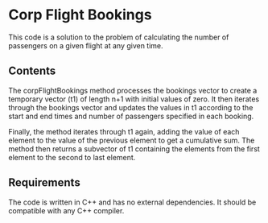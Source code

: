 # Corp Flight Bookings
This code is a solution to the problem of calculating the number of passengers on a given flight at any given time.

## Contents

The corpFlightBookings method processes the bookings vector to create a temporary vector (t1) of length n+1 with initial values of zero.
It then iterates through the bookings vector and updates the values in t1 according to the start and end times and number of passengers specified in each booking.

Finally, the method iterates through t1 again, adding the value of each element to the value of the previous element to get a cumulative sum.
The method then returns a subvector of t1 containing the elements from the first element to the second to last element.

## Requirements
The code is written in C++ and has no external dependencies. It should be compatible with any C++ compiler.

